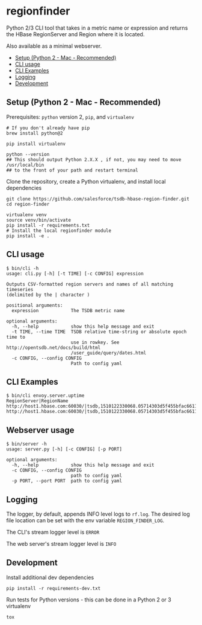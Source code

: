 # regionfinder
Python 2/3 CLI tool that takes in a metric name or expression and returns the HBase RegionServer and Region where it is located.

Also available as a minimal webserver. 

<!-- START doctoc generated TOC please keep comment here to allow auto update -->
<!-- DON'T EDIT THIS SECTION, INSTEAD RE-RUN doctoc TO UPDATE -->


- [Setup (Python 2 - Mac - Recommended)](#setup-python-2---mac---recommended)
- [CLI usage](#cli-usage)
- [CLI Examples](#cli-examples)
- [Logging](#logging)
- [Development](#development)

<!-- END doctoc generated TOC please keep comment here to allow auto update -->

## Setup (Python 2 - Mac - Recommended)
Prerequisites: `python` version 2, `pip`, and `virtualenv`
```
# If you don't already have pip
brew install python@2

pip install virtualenv

python --version
## This should output Python 2.X.X , if not, you may need to move /usr/local/bin 
## to the front of your path and restart terminal
```

Clone the repository, create a Python virtualenv, and install local dependencies
```
git clone https://github.com/salesforce/tsdb-hbase-region-finder.git
cd region-finder

virtualenv venv
source venv/bin/activate
pip install -r requirements.txt
# Install the local regionfinder module
pip install -e .
```

## CLI usage
```
$ bin/cli -h
usage: cli.py [-h] [-t TIME] [-c CONFIG] expression

Outputs CSV-formatted region servers and names of all matching timeseries
(delimited by the | character )

positional arguments:
  expression            The TSDB metric name

optional arguments:
  -h, --help            show this help message and exit
  -t TIME, --time TIME  TSDB relative time-string or absolute epoch time to
                        use in rowkey. See http://opentsdb.net/docs/build/html
                        /user_guide/query/dates.html
  -c CONFIG, --config CONFIG
                        Path to config yaml
```

## CLI Examples
```
$ bin/cli envoy.server.uptime
RegionServer|RegionName
http://host1.hbase.com:60030/|tsdb,1510122330068.05714303d5f455bfac661199d2cbb343
http://host1.hbase.com:60030/|tsdb,1510122330068.05714303d5f455bfac661199d2cbb343
```

## Webserver usage
```
$ bin/server -h
usage: server.py [-h] [-c CONFIG] [-p PORT]

optional arguments:
  -h, --help            show this help message and exit
  -c CONFIG, --config CONFIG
                        path to config yaml
  -p PORT, --port PORT  path to config yaml
```

## Logging
The logger, by default, appends INFO level logs to `rf.log`. The desired log file location can be set with the env variable `REGION_FINDER_LOG`.

The CLI's stream logger level is `ERROR`

The web server's stream logger level is `INFO`

## Development
Install additional dev dependencies
```
pip install -r requirements-dev.txt
```
Run tests for Python versions - this can be done in a Python 2 or 3 virtualenv
```
tox 
```
